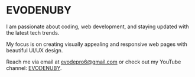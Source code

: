# EVODENUBY

I am  passionate about coding, web development, and staying updated with the latest tech trends.

My focus is on creating visually appealing and responsive web pages with beautiful UI/UX design.

Reach me via email at evodepro6@gmail.com or check out my YouTube channel: [EVODENUBY](http://www.youtube.com/@EVODENUBY).
